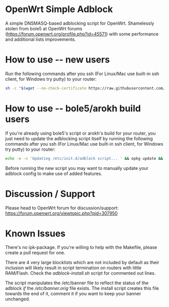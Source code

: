 # OpenWrt Simple Adblock
A simple DNSMASQ-based adblocking script for OpenWrt. Shamelessly stolen from bole5 at OpenWrt forums (https://forum.openwrt.org/profile.php?id=45571) with some performance and additional lists improvements.

# How to use -- new users
Run the following commands after you ssh (For Linux/Mac use built-in ssh client, for Windows try putty) to your router:
```bash
sh -c "$(wget --no-check-certificate https://raw.githubusercontent.com/stangri/openwrt-simple-adblock/master/adblock-install.sh -O -)"
```

# How to use -- bole5/arokh build users
If you're already using bole5's script or arokh's build for your router, you just need to update the adblocking script itself by running the following commands after you ssh (For Linux/Mac use built-in ssh client, for Windows try putty) to your router:
```bash
echo -e -n 'Updating /etc/init.d/adblock script... ' && opkg update && opkg install wget openssl-util coreutils-sort && wget --no-check-certificate -qO /etc/init.d/adblock.new https://raw.githubusercontent.com/stangri/openwrt-simple-adblock/master/adblock && mv /etc/init.d/adblock.new /etc/init.d/adblock && chmod +x /etc/init.d/adblock && echo -e -n  'Done!\n' || echo -e -n 'FAIL!\n' 
```
Before running the new script you may want to manually update your adblock config to make use of added features.

# Discussion / Support
Please head to OpenWrt forum for discussion/support: https://forum.openwrt.org/viewtopic.php?pid=307950

# Known Issues
There's no ipk-package. If you're willing to help with the Makefile, please create a pull request for one.

There are 4 very large blocklists which are not included by default as their inclusion will likely result in script termination on routers with little RAM/Flash. Check the *adblock-install.sh* script for commented out lines.

The script manipulates the /etc/banner file to reflect the status of the adblock _if_ the */etc/banner.orig* file exists. The install script creates this file towards the end of it, comment it if you want to keep your banner unchanged.
